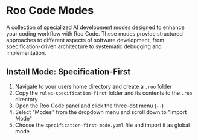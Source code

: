 # Roo Code Modes

A collection of specialized AI development modes designed to enhance your coding workflow with Roo Code. These modes provide structured approaches to different aspects of software development, from specification-driven architecture to systematic debugging and implementation.

## Install Mode: Specification-First

1. Navigate to your users home directory and create a `.roo` folder
2. Copy the `rules-specification-first` folder and its contents to the `.roo` directory
3. Open the Roo Code panel and click the three-dot menu (⋯)
4. Select "Modes" from the dropdown menu and scroll down to "Import Mode"
5. Choose the `specification-first-mode.yaml` file and import it as global mode
